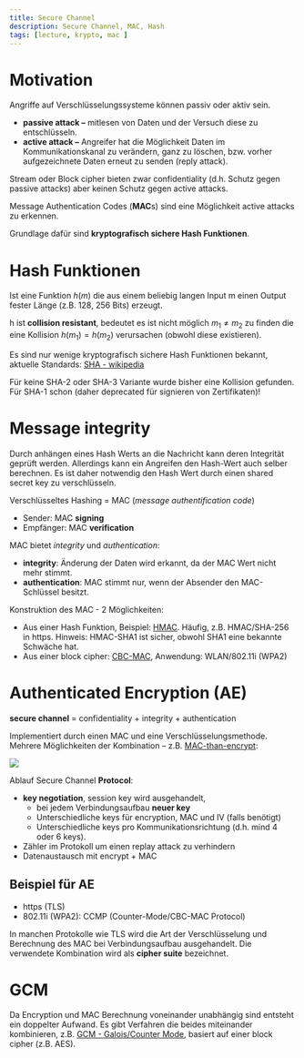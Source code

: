 ```yaml
---
title: Secure Channel
description: Secure Channel, MAC, Hash
tags: [lecture, krypto, mac ]
---
```




# Motivation

Angriffe auf Verschlüsselungssysteme können passiv oder aktiv sein.

- **passive attack –**  mitlesen von Daten und der Versuch diese zu entschlüsseln.
- **active attack –**  Angreifer hat die Möglichkeit Daten im Kommunikationskanal zu verändern, ganz zu löschen, bzw. vorher aufgezeichnete Daten erneut zu senden (reply attack).

Stream oder Block cipher bieten zwar confidentiality (d.h. Schutz gegen passive attacks) aber keinen Schutz gegen active attacks.

Message Authentication Codes (**MAC**s) sind eine Möglichkeit active attacks zu erkennen.

Grundlage dafür sind **kryptografisch sichere Hash Funktionen**.




# Hash Funktionen

Ist eine Funktion $h(m)$ die aus einem beliebig langen Input m einen Output fester Länge (z.B. 128, 256 Bits) erzeugt.

h ist **collision resistant**, 
bedeutet es ist nicht möglich $m_1\neq m_2$ zu finden die eine Kollision $h(m_1)=h(m_2)$ verursachen (obwohl diese existieren).

Es sind nur wenige kryptografisch sichere Hash Funktionen bekannt, aktuelle Standards:
[SHA - wikipedia](https://en.wikipedia.org/wiki/Secure_Hash_Algorithms)

Für keine SHA-2 oder SHA-3 Variante wurde bisher eine Kollision gefunden. 
Für SHA-1 schon (daher deprecated für signieren von Zertifikaten)!




# Message integrity

Durch anhängen eines Hash Werts an die Nachricht kann deren Integrität geprüft werden.
Allerdings kann ein Angreifen den Hash-Wert auch selber berechnen.
Es ist daher notwendig den Hash Wert durch einen shared secret key zu verschlüsseln.

Verschlüsseltes Hashing = MAC (*message authentification code*)

- Sender: MAC **signing**
- Empfänger: MAC **verification**

MAC bietet *integrity* und *authentication*: 

- **integrity**: Änderung der Daten wird erkannt, da der MAC Wert nicht mehr stimmt.
- **authentication**: MAC stimmt nur, wenn der Absender den MAC-Schlüssel besitzt.

Konstruktion des MAC - 2 Möglichkeiten:

- Aus einer Hash Funktion,  Beispiel: [HMAC](https://de.wikipedia.org/wiki/Keyed-Hash_Message_Authentication_Code). Häufig, z.B. HMAC/SHA-256 in https. Hinweis: HMAC-SHA1 ist sicher, obwohl SHA1 eine bekannte Schwäche hat.
- Aus einer block cipher: [CBC-MAC](https://en.wikipedia.org/wiki/CBC-MAC), Anwendung: WLAN/802.11i (WPA2)




# Authenticated Encryption (AE)

**secure channel** = confidentiality + integrity + authentication

Implementiert durch einen MAC und eine Verschlüsselungsmethode.
Mehrere Möglichkeiten der Kombination – z.B. [MAC-than-encrypt](https://en.wikipedia.org/wiki/Authenticated_encryption#MAC-then-Encrypt_.28MtE.29):

![](fig/Authenticated_Encryption_MtE.png)



Ablauf Secure Channel **Protocol**:

- **key negotiation**, session key wird ausgehandelt, 
  - bei jedem Verbindungsaufbau **neuer key**
  - Unterschiedliche keys für encryption, MAC und IV (falls benötigt)
  - Unterschiedliche keys pro Kommunikationsrichtung (d.h. mind 4 oder 6 keys). 
- Zähler im Protokoll um einen replay attack zu verhindern
- Datenaustausch mit encrypt + MAC



## Beispiel für AE

- https (TLS)
- 802.11i (WPA2): CCMP (Counter-Mode/CBC-MAC Protocol)

In manchen Protokolle wie TLS wird die Art der Verschlüsselung und Berechnung des MAC bei Verbindungsaufbau ausgehandelt. Die verwendete Kombination wird als **cipher suite** bezeichnet.



# GCM

Da Encryption und MAC Berechnung voneinander unabhängig sind entsteht ein doppelter Aufwand. Es gibt Verfahren die beides miteinander kombinieren, z.B. [GCM - Galois/Counter Mode](https://en.m.wikipedia.org/wiki/Galois/Counter_Mode), basiert auf einer block cipher (z.B. AES).

